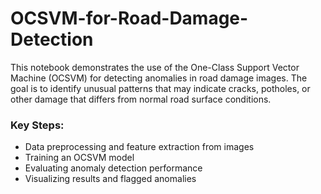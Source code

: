 # OCSVM-for-Road-Damage-Detection
This notebook demonstrates the use of the One-Class Support Vector Machine (OCSVM)  for detecting anomalies in road damage images. The goal is to identify unusual  patterns that may indicate cracks, potholes, or other damage that differs from  normal road surface conditions.  
### Key Steps:
- Data preprocessing and feature extraction from images
- Training an OCSVM model
- Evaluating anomaly detection performance
- Visualizing results and flagged anomalies
